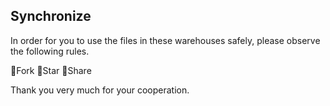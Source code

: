 ## Synchronize

In order for you to use the files in these warehouses safely, please observe the following rules.

🚫Fork 🚫Star 🚫Share

Thank you very much for your cooperation.
